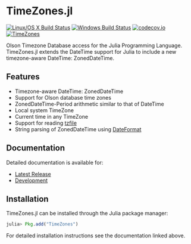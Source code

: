 TimeZones.jl
============

[![Linux/OS X Build Status](https://travis-ci.org/quinnj/TimeZones.jl.svg?branch=master)](https://travis-ci.org/quinnj/TimeZones.jl)
[![Windows Build Status](https://ci.appveyor.com/api/projects/status/99tm5t4txx92oh2c/branch/master?svg=true)](https://ci.appveyor.com/project/quinnj/timezones-jl/branch/master)
[![codecov.io](http://codecov.io/github/quinnj/TimeZones.jl/coverage.svg?branch=master)](http://codecov.io/github/quinnj/TimeZones.jl?branch=master)
[![TimeZones](http://pkg.julialang.org/badges/TimeZones_0.4.svg)](http://pkg.julialang.org/?pkg=TimeZones&ver=0.4)

Olson Timezone Database access for the Julia Programming Language. TimeZones.jl extends the DateTime support for Julia to include a new timezone-aware DateTime: ZonedDateTime.

## Features

* Timezone-aware DateTime: ZonedDateTime
* Support for Olson database time zones
* ZonedDateTime-Period arithmetic similar to that of DateTime
* Local system TimeZone
* Current time in any TimeZone
* Support for reading [tzfile](http://man7.org/linux/man-pages/man5/tzfile.5.html)
* String parsing of ZonedDateTime using [DateFormat](http://julia.readthedocs.org/en/latest/manual/dates/?highlight=dateformat#constructors)

## Documentation

Detailed documentation is available for:
* [Latest Release](http://timezonesjl.readthedocs.org/en/stable/)
* [Development](http://timezonesjl.readthedocs.org/en/latest/)

## Installation

TimeZones.jl can be installed through the Julia package manager:

```julia
julia> Pkg.add("TimeZones")
```

For detailed installation instructions see the documentation linked above.
